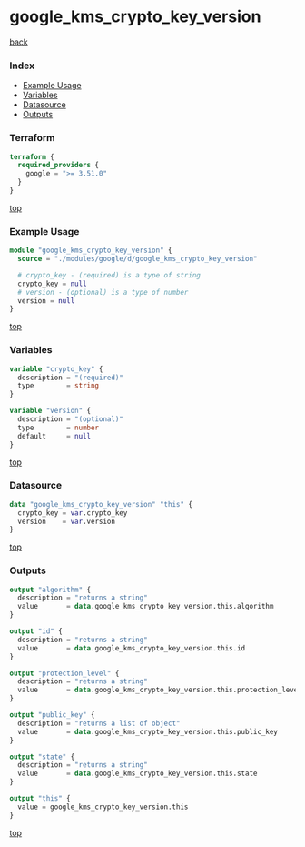 # google_kms_crypto_key_version

[back](../google.md)

### Index

- [Example Usage](#example-usage)
- [Variables](#variables)
- [Datasource](#datasource)
- [Outputs](#outputs)

### Terraform

```terraform
terraform {
  required_providers {
    google = ">= 3.51.0"
  }
}
```

[top](#index)

### Example Usage

```terraform
module "google_kms_crypto_key_version" {
  source = "./modules/google/d/google_kms_crypto_key_version"

  # crypto_key - (required) is a type of string
  crypto_key = null
  # version - (optional) is a type of number
  version = null
}
```

[top](#index)

### Variables

```terraform
variable "crypto_key" {
  description = "(required)"
  type        = string
}

variable "version" {
  description = "(optional)"
  type        = number
  default     = null
}
```

[top](#index)

### Datasource

```terraform
data "google_kms_crypto_key_version" "this" {
  crypto_key = var.crypto_key
  version    = var.version
}
```

[top](#index)

### Outputs

```terraform
output "algorithm" {
  description = "returns a string"
  value       = data.google_kms_crypto_key_version.this.algorithm
}

output "id" {
  description = "returns a string"
  value       = data.google_kms_crypto_key_version.this.id
}

output "protection_level" {
  description = "returns a string"
  value       = data.google_kms_crypto_key_version.this.protection_level
}

output "public_key" {
  description = "returns a list of object"
  value       = data.google_kms_crypto_key_version.this.public_key
}

output "state" {
  description = "returns a string"
  value       = data.google_kms_crypto_key_version.this.state
}

output "this" {
  value = google_kms_crypto_key_version.this
}
```

[top](#index)
